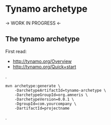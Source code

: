 Tynamo archetype
==================

-> WORK IN PROGRESS <-

The tynamo archetype
--------------------------------

First read:

* http://tynamo.org/Overview
* http://tynamo.org/Quick+start

.

	mvn archetype:generate \
		-DarchetypeArtifactId=tynamo-archetype \
		-DarchetypeGroupId=org.amneris \
		-DarchetypeVersion=0.0.1 \
		-DgroupId=com.yourcompany \
		-DartifactId=projectname

.

